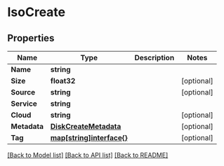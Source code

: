 # IsoCreate

## Properties
Name | Type | Description | Notes
------------ | ------------- | ------------- | -------------
**Name** | **string** |  | 
**Size** | **float32** |  | [optional] 
**Source** | **string** |  | [optional] 
**Service** | **string** |  | 
**Cloud** | **string** |  | [optional] 
**Metadata** | [**DiskCreateMetadata**](diskCreate_metadata.md) |  | [optional] 
**Tag** | [**map[string]interface{}**](.md) |  | [optional] 

[[Back to Model list]](../README.md#documentation-for-models) [[Back to API list]](../README.md#documentation-for-api-endpoints) [[Back to README]](../README.md)


